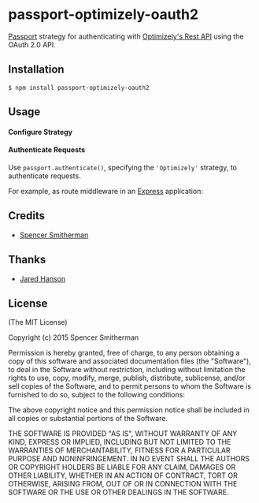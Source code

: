 # passport-optimizely-oauth2

[Passport](https://github.com/jaredhanson/passport) strategy for authenticating
with [Optimizely's Rest API](https://www.optimizely.com/) using the OAuth 2.0 API.

## Installation

    $ npm install passport-optimizely-oauth2

## Usage

#### Configure Strategy

<!-- Place example here!!! -->

#### Authenticate Requests

Use `passport.authenticate()`, specifying the `'Optimizely'` strategy, to
authenticate requests.

For example, as route middleware in an [Express](http://expressjs.com/)
application:

<!-- Place example here!!! -->

## Credits
  - [Spencer Smitherman](https://github.com/Bigspencey)

## Thanks
  - [Jared Hanson](https://github.com/jaredhanson)

## License

(The MIT License)

Copyright (c) 2015 Spencer Smitherman

Permission is hereby granted, free of charge, to any person obtaining a copy of this software and associated documentation files (the "Software"), to deal in the Software without restriction, including without limitation the rights to use, copy, modify, merge, publish, distribute, sublicense, and/or sell copies of the Software, and to permit persons to whom the Software is furnished to do so, subject to the following conditions:

The above copyright notice and this permission notice shall be included in all copies or substantial portions of the Software.

THE SOFTWARE IS PROVIDED "AS IS", WITHOUT WARRANTY OF ANY KIND, EXPRESS OR IMPLIED, INCLUDING BUT NOT LIMITED TO THE WARRANTIES OF MERCHANTABILITY, FITNESS FOR A PARTICULAR PURPOSE AND NONINFRINGEMENT. IN NO EVENT SHALL THE AUTHORS OR COPYRIGHT HOLDERS BE LIABLE FOR ANY CLAIM, DAMAGES OR OTHER LIABILITY, WHETHER IN AN ACTION OF CONTRACT, TORT OR OTHERWISE, ARISING FROM, OUT OF OR IN CONNECTION WITH THE SOFTWARE OR THE USE OR OTHER DEALINGS IN THE SOFTWARE.